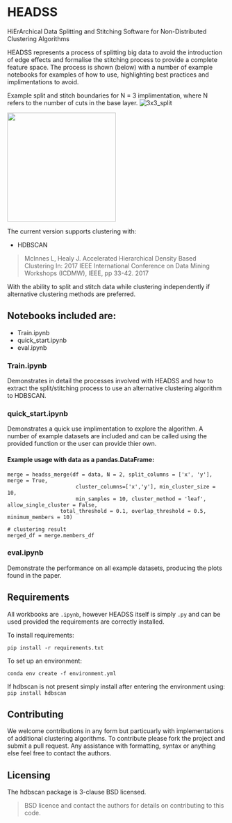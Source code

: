 # HEADSS
HiErArchical Data Splitting and Stitching Software for Non-Distributed Clustering Algorithms

HEADSS represents a process of splitting big data to avoid the introduction of edge effects and formalise the stitching process to provide a complete feature space. The process is shown (below) with a number of example notebooks for examples of how to use, highlighting best practices and implimentations to avoid.

Example split and stitch boundaries for N = 3 implimentation, where N refers to the number of cuts in the base layer.
![3x3_split](https://user-images.githubusercontent.com/84581147/170474116-5f718b98-618d-4d61-a95c-c1c7a8012f57.png)
<!-- ![3x3_stitch](https://user-images.githubusercontent.com/84581147/170474111-fe226e70-14d4-4408-b4f0-61451f06b48a.png) -->
<img src="https://user-images.githubusercontent.com/84581147/170474111-fe226e70-14d4-4408-b4f0-61451f06b48a.png" width="250" height="250">

The current version supports clustering with:
- HDBSCAN
> McInnes L, Healy J. Accelerated Hierarchical Density Based Clustering In: 2017 IEEE International Conference on Data Mining Workshops (ICDMW), IEEE, pp 33-42. 2017

With the ability to split and stitch data while clustering independently if alternative clustering methods are preferred.

## Notebooks included are: 
- Train.ipynb
- quick_start.ipynb
- eval.ipynb

### Train.ipynb
Demonstrates in detail the processes involved with HEADSS and how to extract the split/stitching process to use an alternative clustering algorithm to HDBSCAN.

### quick_start.ipynb
Demonstrates a quick use implimentation to explore the algorithm. A number of example datasets are included and can be called using the provided function or the user can provide thier own.

#### Example usage with data as a pandas.DataFrame:
```
merge = headss_merge(df = data, N = 2, split_columns = ['x', 'y'], merge = True,
                      cluster_columns=['x','y'], min_cluster_size = 10, 
                      min_samples = 10, cluster_method = 'leaf', allow_single_cluster = False,
                 total_threshold = 0.1, overlap_threshold = 0.5, minimum_members = 10) 

# clustering result
merged_df = merge.members_df
```

### eval.ipynb
Demonstrate the performance on all example datasets, producing the plots found in the paper.

## Requirements

All workbooks are `.ipynb`, however HEADSS itself is simply `.py` and can be used provided the requirements are correctly installed.

To install requirements:

```setup
pip install -r requirements.txt
```

To set up an environment:

```
conda env create -f environment.yml
```

If hdbscan is not present simply install after entering the environment using:
```pip install hdbscan```

## Contributing

We welcome contributions in any form but particuarly with implementations of additional clustering algorithms. To contribute please fork the project and submit a pull request. Any assistance with formatting, syntax or anything else feel free to contact the authors.

## Licensing

The hdbscan package is 3-clause BSD licensed.

>  BSD licence and contact the authors for details on contributing to this code.
